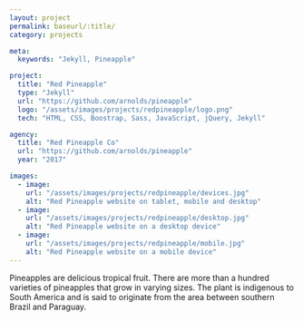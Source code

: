 ```yaml
---
layout: project
permalink: baseurl/:title/
category: projects

meta:
  keywords: "Jekyll, Pineapple"

project:
  title: "Red Pineapple"
  type: "Jekyll"
  url: "https://github.com/arnolds/pineapple"
  logo: "/assets/images/projects/redpineapple/logo.png"
  tech: "HTML, CSS, Boostrap, Sass, JavaScript, jQuery, Jekyll"

agency:
  title: "Red Pineapple Co"
  url: "https://github.com/arnolds/pineapple"
  year: "2017"

images:
  - image:
    url: "/assets/images/projects/redpineapple/devices.jpg"
    alt: "Red Pineapple website on tablet, mobile and desktop"
  - image:
    url: "/assets/images/projects/redpineapple/desktop.jpg"
    alt: "Red Pineapple website on a desktop device"
  - image:
    url: "/assets/images/projects/redpineapple/mobile.jpg"
    alt: "Red Pineapple website on a mobile device"
---
```

<p>Pineapples are delicious tropical fruit. There are more than a hundred varieties of pineapples that grow in varying sizes. The plant is indigenous to South America and is said to originate from the area between southern Brazil and Paraguay.</p>
